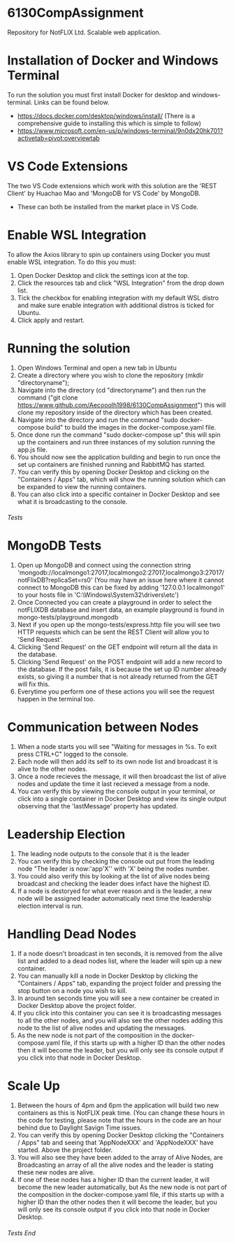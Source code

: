 # 6130CompAssignment
Repository for NotFLIX Ltd. Scalable web application.

# Installation of Docker and Windows Terminal 
To run the solution you must first install Docker for desktop and windows-terminal. Links can be found below.
- https://docs.docker.com/desktop/windows/install/ (There is a comprehensive guide to installing this which is simple to follow)
- https://www.microsoft.com/en-us/p/windows-terminal/9n0dx20hk701?activetab=pivot:overviewtab 

# VS Code Extensions
The two VS Code extensions which work with this solution are the 'REST Client' by Huachao Mao and 'MongoDB for VS Code' by MongoDB.
- These can both be installed from the market place in VS Code.

# Enable WSL Integration
To allow the Axios library to spin up containers using Docker you must enable WSL integration. To do this you must:
1) Open Docker Desktop and click the settings icon at the top.
2) Click the resources tab and click "WSL Integration" from the drop down list.
3) Tick the checkbox for enabling integration with my default WSL distro and make sure enable integration with additional distros is ticked for Ubuntu.
4) Click apply and restart.

# Running the solution
1) Open Windows Terminal and open a new tab in Ubuntu
2) Create a directory where you wish to clone the repository (mkdir "directoryname");
3) Navigate into the directory (cd "directoryname") and then run the command ("git clone https://www.github.com/Aecooolh1998/6130CompAssignment") this will clone my repository
inside of the directory which has been created.
4) Navigate into the directory and run the command "sudo docker-compose build" to build the images in the docker-compose.yaml file.
4) Once done run the command "sudo docker-compose up" this will spin up the containers and run three instances of my solution running the app.js file.
5) You should now see the application building and begin to run once the set up containers are finished running and RabbitMQ has started.
7) You can verify this by opening Docker Desktop and clicking on the "Containers / Apps" tab, which will show the running solution which can be expanded to view the running containers.
8) You can also click into a specific container in Docker Desktop and see what it is broadcasting to the console.

###### Tests ######

# MongoDB Tests
1) Open up MongoDB and connect using the connection string 'mongodb://localmongo1:27017,localmongo2:27017,localmongo3:27017/notFlixDB?replicaSet=rs0' (You may have an issue here where it cannot connect to MongoDB this can be fixed by adding '127.0.0.1 localmongo1' to your hosts file in 'C:\Windows\System32\drivers\etc')
2) Once Connected you can create a playground in order to select the notFLIXDB database and insert data, an example playground is found in mongo-tests/playground.mongodb
3) Next if you open up the mongo-tests/express.http file you will see two HTTP requests which can be sent the REST Client will allow you to 'Send Request'.
4) Clicking 'Send Request' on the GET endpoint will return all the data in the database.
5) Clicking 'Send Request' on the POST endpoint will add a new record to the database. If the post fails, it is because the set up ID number already exists, so giving it a number that is not already returned from the GET will fix this. 
5) Everytime you perform one of these actions you will see the request happen in the terminal too.

# Communication between Nodes
1) When a node starts you will see "Waiting for messages in %s. To exit press CTRL+C" logged to the console.
2) Each node will then add its self to its own node list and broadcast it is alive to the other nodes.
3) Once a node recieves the message, it will then broadcast the list of alive nodes and update the time it last recieved a message from a node.
4) You can verify this by viewing the console output in your terminal, or click into a single container in Docker Desktop and view its single output observing that the 'lastMessage' property has updated.

# Leadership Election
1) The leading node outputs to the console that it is the leader
2) You can verify this by checking the console out put from the leading node "The leader is now:'app'X'' with 'X' being the nodes number.
3) You could also verify this by looking at the list of alive nodes being broadcast and checking the leader does infact have the highest ID.
3) If a node is destoryed for what ever reason and is the leader, a new node will be assigned leader automatically next time the leadership
election interval is run.

# Handling Dead Nodes
1) If a node doesn't broadcast in ten seconds, it is removed from the alive list and added to a dead nodes list, where the leader will spin up a new container.
2) You can manually kill a node in Docker Desktop by clicking the "Containers / Apps" tab, expanding the project folder and pressing the stop button on a node you wish to kill.
3) In around ten seconds time you will see a new container be created in Docker Desktop above the project folder.
4) If you click into this container you can see it is broadcasting messages to all the other nodes, and you will also see the other nodes
adding this node to the list of alive nodes and updating the messages.
5) As the new node is not part of the composition in the docker-compose.yaml file, if this starts up with a higher ID than the other nodes
then it will become the leader, but you will only see its console output if you click into that node in Docker Desktop.

# Scale Up
1) Between the hours of 4pm and 6pm the application will build two new containers as this is NotFLIX peak time. (You can change these hours in the code for testing, please note that the hours in the code are an hour behind due to Daylight Savign Time issues.
2) You can verify this by opening Docker Desktop clicking the "Containers / Apps" tab and seeing that 'AppNodeXXX' and 'AppNodeXXX' have started. Above the project folder.
3) You will also see they have been added to the array of Alive Nodes, are Broadcasting an array of all the alive nodes and the leader is stating these new nodes are alive.
4) If one of these nodes has a higher ID than the current leader, it will become the new leader automatically, but As the new node is not part of the composition in the docker-compose.yaml file, if this starts up with a higher ID than the other nodes
then it will become the leader, but you will only see its console output if you click into that node in Docker Desktop.

###### Tests End ######